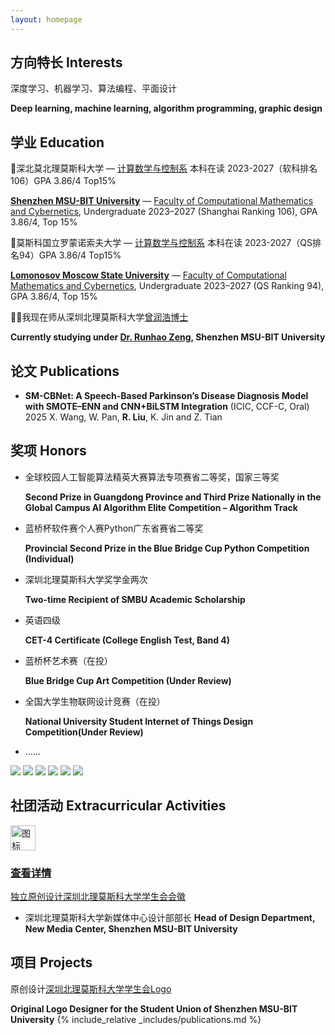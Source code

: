```yaml
---
layout: homepage
---
```

## 方向特长 Interests

深度学习、机器学习、算法编程、平面设计

**Deep learning, machine learning, algorithm programming, graphic design**

## 学业 Education

🏫深北莫北理莫斯科大学 — [计算数学与控制系](https://www.smbu.edu.cn/xsjg/jssxykzx/yxjs.htm) 本科在读 2023-2027（软科排名106）GPA 3.86/4   Top15%

[**Shenzhen MSU-BIT University**](https://www.smbu.edu.cn/index.htm) — [Faculty of Computational Mathematics and Cybernetics](https://www.smbu.edu.cn/xsjg/jssxykzx/yxjs.htm), Undergraduate 2023–2027 (Shanghai Ranking 106), GPA 3.86/4, Top 15%


🏫莫斯科国立罗蒙诺索夫大学 — [计算数学与控制系](https://cs.msu.ru/en) 本科在读 2023-2027（QS排名94）GPA 3.86/4   Top15%

[**Lomonosov Moscow State University**](https://msu.ru/) — [Faculty of Computational Mathematics and Cybernetics](https://cs.msu.ru/en), Undergraduate 2023–2027 (QS Ranking 94), GPA 3.86/4, Top 15%


🧑‍🏫我现在师从深圳北理莫斯科大学[曾润浩博士](https://zengrunhao.com/index.html)

**Currently studying under [Dr. Runhao Zeng](https://ai.smbu.edu.cn/info/1251/1881.htm), Shenzhen MSU-BIT University**

## 论文 Publications

- **SM-CBNet: A Speech-Based Parkinson’s Disease Diagnosis Model with SMOTE–ENN and CNN+BiLSTM Integration** (ICIC, CCF-C, Oral) 2025
  X. Wang, W. Pan, **R. Liu**, K. Jin and Z. Tian

## 奖项 Honors

- 全球校园人工智能算法精英大赛算法专项赛省二等奖，国家三等奖
  
    **Second Prize in Guangdong Province and Third Prize Nationally in the Global Campus AI Algorithm Elite Competition – Algorithm Track**
    
- 蓝桥杯软件赛个人赛Python广东省赛省二等奖
  
    **Provincial Second Prize in the Blue Bridge Cup Python Competition (Individual)**
    
- 深圳北理莫斯科大学奖学金两次
  
    **Two-time Recipient of SMBU Academic Scholarship**
    
- 英语四级
  
    **CET-4 Certificate (College English Test, Band 4)**
  
- 蓝桥杯艺术赛（在投）
  
  **Blue Bridge Cup Art Competition (Under Review)**
  
- 全国大学生物联网设计竞赛（在投）
  
  **National University Student Internet of Things Design Competition(Under Review)**

- ......


<div class="loop-slider">
  <div class="slider-track">
    <img src="./MYDATA/Jiangxuejin1.jpg" class="fancy-image">
    <img src="./MYDATA/sfjysss.png" class="fancy-image">
    <img src="./MYDATA/sfjysgs.png" class="fancy-image">
    <!-- 再复制一轮，实现无缝衔接 -->
    <img src="./MYDATA/Jiangxuejin1.jpg" class="fancy-image">
    <img src="./MYDATA/sfjysss.png" class="fancy-image">
    <img src="./MYDATA/sfjysgs.png" class="fancy-image">
  </div>
</div>



## 社团活动 Extracurricular Activities

<a href="https://mp.weixin.qq.com/s/UUB207kcCMzUx-u4nrESOg" class="card-link">
  <div class="notion-card">
    <img src="./MYDATA/xshlogo.png" alt="图标" style="width:40px;">
    <h3>查看详情</h3>
    <p>独立原创设计深圳北理莫斯科大学学生会会徽</p>
  </div>
</a>


- 深圳北理莫斯科大学新媒体中心设计部部长
    **Head of Design Department, New Media Center, Shenzhen MSU-BIT University**
    

## 项目 Projects

原创设计[深圳北理莫斯科大学学生会Logo](https://mp.weixin.qq.com/s/UUB207kcCMzUx-u4nrESOg)

**Original Logo Designer for the Student Union of Shenzhen MSU-BIT University**
{% include_relative _includes/publications.md %}


